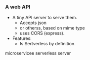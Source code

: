 
### A web API
* A tiny API server to serve them.
  * Accepts json
  * or otherss, based on mime type
  * uses CORS (express).
* Features:
  * Is Sertverless by definition.

microservicee
serverless
server
